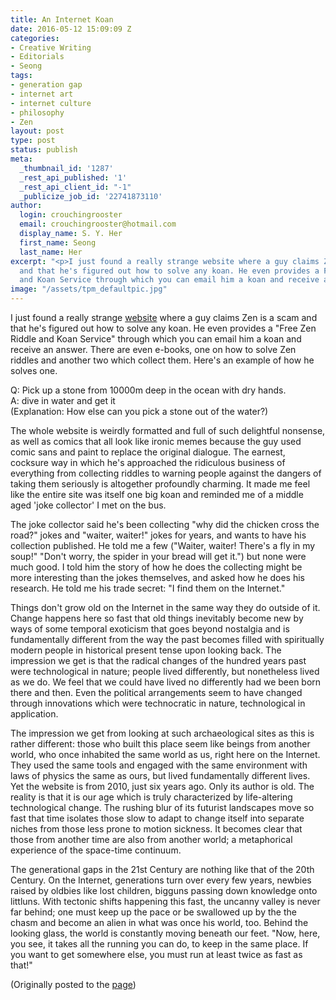 ```yaml
---
title: An Internet Koan
date: 2016-05-12 15:09:09 Z
categories:
- Creative Writing
- Editorials
- Seong
tags:
- generation gap
- internet art
- internet culture
- philosophy
- Zen
layout: post
type: post
status: publish
meta:
  _thumbnail_id: '1287'
  _rest_api_published: '1'
  _rest_api_client_id: "-1"
  _publicize_job_id: '22741873110'
author:
  login: crouchingrooster
  email: crouchingrooster@hotmail.com
  display_name: S. Y. Her
  first_name: Seong
  last_name: Her
excerpt: "<p>I just found a really strange website where a guy claims Zen is a scam
  and that he's figured out how to solve any koan. He even provides a Free Zen Riddle
  and Koan Service through which you can email him a koan and receive an answer.</p>"
image: "/assets/tpm_defaultpic.jpg"
---
```


<p>I just found a really strange <a href="http://www.heartofmeditation.com/buddhist-koans.html" target="_blank">website</a> where a guy claims Zen is a scam and that he's figured out how to solve any koan. He even provides a "Free Zen Riddle and Koan Service" through which you can email him a koan and receive an answer. There are even e-books, one on how to solve Zen riddles and another two which collect them. Here's an example of how he solves one.</p>
<p>Q: Pick up a stone from 10000m deep in the ocean with dry hands.<br />
A: dive in water and get it<br />
(Explanation: How else can you pick a stone out of the water?)</p>
<p>The whole website is weirdly formatted and full of such delightful nonsense, as well as comics that all look like ironic memes because the guy used comic sans and paint to replace the original dialogue. The earnest, cocksure way in which he's approached the ridiculous business of everything from collecting riddles to warning people against the dangers of taking them seriously is altogether profoundly charming. It made me feel like the entire site was itself one big koan and reminded me of a middle aged 'joke collector' I met on the bus.</p>
<p>The joke collector said he's been collecting "why did the chicken cross the road?" jokes and "waiter, waiter!" jokes for years, and wants to have his collection published. He told me a few ("Waiter, waiter! There's a fly in my soup!" "Don't worry, the spider in your bread will get it.") but none were much good. I told him the story of how he does the collecting might be more interesting than the jokes themselves, and asked how he does his research. He told me his trade secret: "I find them on the Internet."</p>
<p>Things don't grow old on the Internet in the same way they do outside of it. Change happens here so fast that old things inevitably become new by ways of some temporal exoticism that goes beyond nostalgia and is fundamentally different from the way the past becomes filled with spiritually modern people in historical present tense upon looking back. The impression we get is that the radical changes of the hundred years past were technological in nature; people lived differently, but nonetheless lived as we do. We feel that we could have lived no differently had we been born there and then. Even the political arrangements seem to have changed through innovations which were technocratic in nature, technological in application.</p>
<p>The impression we get from looking at such archaeological sites as this is rather different: those who built this place seem like beings from another world, who once inhabited the same world as us, right here on the Internet. They used the same tools and engaged with the same environment with laws of physics the same as ours, but lived fundamentally different lives. Yet the website is from 2010, just six years ago. Only its author is old. The reality is that it is our age which is truly characterized by life-altering technological change. The rushing blur of its futurist landscapes move so fast that time isolates those slow to adapt to change itself into separate niches from those less prone to motion sickness. It becomes clear that those from another time are also from another world; a metaphorical experience of the space-time continuum.</p>
<p>The generational gaps in the 21st Century are nothing like that of the 20th Century. On the Internet, generations turn over every few years, newbies raised by oldbies like lost children, bigguns passing down knowledge onto littluns. With tectonic shifts happening this fast, the uncanny valley is never far behind; one must keep up the pace or be swallowed up by the the chasm and become an alien in what was once his world, too. Behind the looking glass, the world is constantly moving beneath our feet. "Now, here, you see, it takes all the running you can do, to keep in the same place. If you want to get somewhere else, you must run at least twice as fast as that!"</p>
<p>(Originally posted to the <a href="https://www.facebook.com/thephilosophersmouth/posts/1776747189225566">page</a>)</p>

